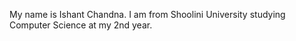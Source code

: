 My name is Ishant Chandna. 
I am from Shoolini University studying Computer Science at my 2nd year.
